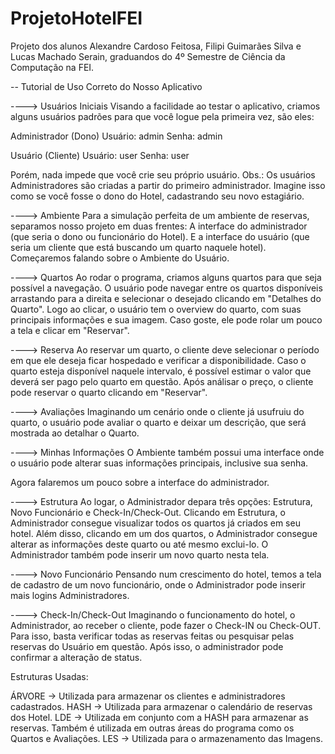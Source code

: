 # ProjetoHotelFEI
Projeto dos alunos Alexandre Cardoso Feitosa, Filipi Guimarães Silva e Lucas Machado Serain, graduandos do 4º Semestre de Ciência da Computação na FEI.

-- Tutorial de Uso Correto do Nosso Aplicativo

----> Usuários Iniciais
Visando a facilidade ao testar o aplicativo, criamos alguns usuários padrões para que você logue
pela primeira vez, são eles:

Administrador (Dono)
Usuário: admin
Senha: admin

Usuário (Cliente)
Usuário: user
Senha: user

Porém, nada impede que você crie seu próprio usuário. 
Obs.: Os usuários Administradores são criadas a partir do primeiro administrador.
Imagine isso como se você fosse o dono do Hotel, cadastrando seu novo estagiário.

----> Ambiente
Para a simulação perfeita de um ambiente de reservas, separamos nosso projeto em duas frentes:
A interface do administrador (que seria o dono ou funcionário do Hotel).
E a interface do usuário (que seria um cliente que está buscando um quarto naquele hotel).
Começaremos falando sobre o Ambiente do Usuário.

----> Quartos
Ao rodar o programa, criamos alguns quartos para que seja possível a navegação.
O usuário pode navegar entre os quartos disponíveis arrastando para a direita e selecionar o desejado clicando em "Detalhes do Quarto".
Logo ao clicar, o usuário tem o overview do quarto, com suas principais informações e sua imagem.
Caso goste, ele pode rolar um pouco a tela e clicar em "Reservar".

----> Reserva
Ao reservar um quarto, o cliente deve selecionar o período em que ele deseja ficar hospedado e verificar a disponibilidade.
Caso o quarto esteja disponível naquele intervalo, é possível estimar o valor que deverá ser pago pelo quarto em questão.
Após análisar o preço, o cliente pode reservar o quarto clicando em "Reservar".

----> Avaliações
Imaginando um cenário onde o cliente já usufruiu do quarto, o usuário pode avaliar o quarto e deixar um descrição, que será mostrada ao detalhar o Quarto.

----> Minhas Informações
O Ambiente também possui uma interface onde o usuário pode alterar suas informações principais, inclusive sua senha.

Agora falaremos um pouco sobre a interface do administrador.

----> Estrutura
Ao logar, o Administrador depara três opções: Estrutura, Novo Funcionário e Check-In/Check-Out.
Clicando em Estrutura, o Administrador consegue visualizar todos os quartos já criados em seu hotel.
Além disso, clicando em um dos quartos, o Administrador consegue alterar as informações deste quarto ou até mesmo exclui-lo.
O Administrador também pode inserir um novo quarto nesta tela.

----> Novo Funcionário
Pensando num crescimento do hotel, temos a tela de cadastro de um novo funcionário, onde o Administrador pode inserir mais logins Administradores.

----> Check-In/Check-Out
Imaginando o funcionamento do hotel, o Administrador, ao receber o cliente, pode fazer o Check-IN ou Check-OUT.
Para isso, basta verificar todas as reservas feitas ou pesquisar pelas reservas do Usuário em questão.
Após isso, o administrador pode confirmar a alteração de status.


Estruturas Usadas:

ÁRVORE -> Utilizada para armazenar os clientes e administradores cadastrados.
HASH -> Utilizada para armazenar o calendário de reservas dos Hotel.
LDE -> Utilizada em conjunto com a HASH para armazenar as reservas. Também é utilizada em outras áreas do programa como os Quartos e Avaliações.
LES -> Utilizada para o armazenamento das Imagens.
